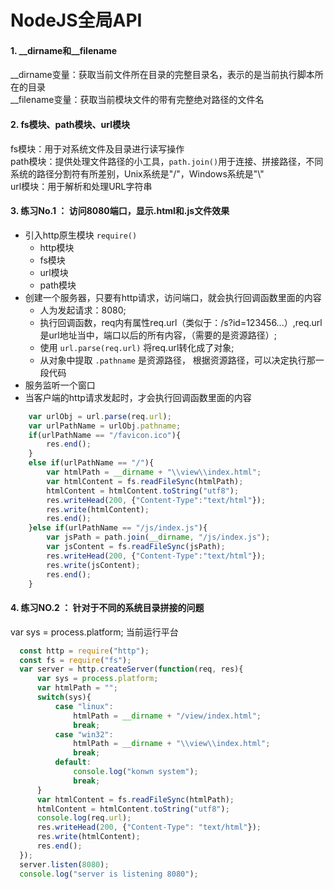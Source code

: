 NodeJS全局API
=
#### 1. __dirname和__filename
__dirname变量：获取当前文件所在目录的完整目录名，表示的是当前执行脚本所在的目录  
__filename变量：获取当前模块文件的带有完整绝对路径的文件名  
#### 2. fs模块、path模块、url模块  
fs模块：用于对系统文件及目录进行读写操作  
path模块：提供处理文件路径的小工具，`path.join()`用于连接、拼接路径，不同系统的路径分割符有所差别，Unix系统是"/"，Windows系统是"\\"  
url模块：用于解析和处理URL字符串  
#### 3. 练习No.1  ： 访问8080端口，显示.html和.js文件效果  
- 引入http原生模块 `require()`  
  - http模块  
  - fs模块  
  - url模块  
  - path模块  
- 创建一个服务器，只要有http请求，访问端口，就会执行回调函数里面的内容  
  - 人为发起请求：8080;
  - 执行回调函数，req内有属性req.url（类似于：/s?id=123456...）,req.url是url地址当中，端口以后的所有内容，（需要的是资源路径）;
  - 使用 `url.parse(req.url)` 将req.url转化成了对象;
  - 从对象中提取 `.pathname` 是资源路径， 根据资源路径，可以决定执行那一段代码
- 服务监听一个窗口
- 当客户端的http请求发起时，才会执行回调函数里面的内容

```js
    var urlObj = url.parse(req.url);
    var urlPathName = urlObj.pathname;
    if(urlPathName == "/favicon.ico"){
        res.end();
    }
    else if(urlPathName == "/"){
        var htmlPath = __dirname + "\\view\\index.html";
        var htmlContent = fs.readFileSync(htmlPath);
        htmlContent = htmlContent.toString("utf8");
        res.writeHead(200, {"Content-Type":"text/html"});
        res.write(htmlContent);
        res.end();
    }else if(urlPathName == "/js/index.js"){
        var jsPath = path.join(__dirname, "/js/index.js");
        var jsContent = fs.readFileSync(jsPath);
        res.writeHead(200, {"Content-Type":"text/html"});
        res.write(jsContent);
        res.end();
    }
```

#### 4. 练习NO.2 ： 针对于不同的系统目录拼接的问题  
var sys = process.platform;   当前运行平台

```javascript
  const http = require("http");
  const fs = require("fs");
  var server = http.createServer(function(req, res){
      var sys = process.platform;
      var htmlPath = "";
      switch(sys){
          case "linux":
              htmlPath = __dirname + "/view/index.html";
              break;
          case "win32":
              htmlPath = __dirname + "\\view\\index.html";
              break;
          default:
              console.log("konwn system");
              break;
      }
      var htmlContent = fs.readFileSync(htmlPath);
      htmlContent = htmlContent.toString("utf8");
      console.log(req.url);
      res.writeHead(200, {"Content-Type": "text/html"});
      res.write(htmlContent);
      res.end();
  });
  server.listen(8080);
  console.log("server is listening 8080");
```  
